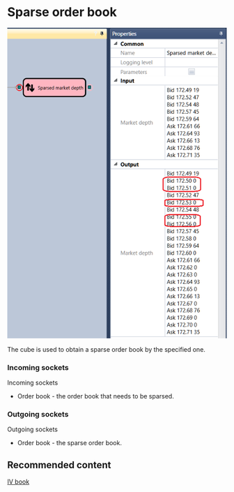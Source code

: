 # Sparse order book

![Designer Empty glass 00](../images/Designer_Empty_glass_00.png)

The cube is used to obtain a sparse order book by the specified one.

### Incoming sockets

Incoming sockets

- Order book \- the order book that needs to be sparsed.

### Outgoing sockets

Outgoing sockets

- Order book \- the sparse order book.

## Recommended content

[IV book](Designer_Depth_implied_volatility.md)

